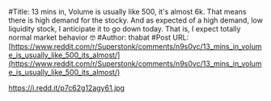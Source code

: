 #Title: 13 mins in, Volume is usually like 500, it's almost 6k. That means there is high demand for the stocky. And as expected of a high demand, low liquidity stock, I anticipate it to go down today. That is, I expect totally normal market behavior 🤓
#Author: thabat
#Post URL: [https://www.reddit.com/r/Superstonk/comments/n9s0vc/13_mins_in_volume_is_usually_like_500_its_almost/](https://www.reddit.com/r/Superstonk/comments/n9s0vc/13_mins_in_volume_is_usually_like_500_its_almost/)


https://i.redd.it/p7c62g12agy61.jpg